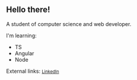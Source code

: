 ## Hello there!

A student of computer science and web developer.

I'm learning:
- TS
- Angular
- Node

External links:
 <small>[LinkedIn](https://www.linkedin.com/in/pedro-mesquita-maia-5381a320a/)</small>
